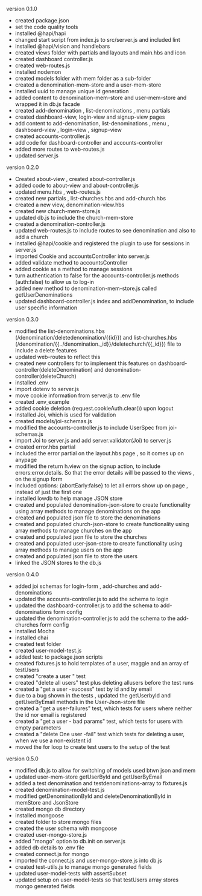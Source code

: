 version 0.1.0
 - created package.json
 - set the code quality tools
 - installed @hapi/hapi 
 - changed start script from index.js to src/server.js and included lint 
 - installed @hapi/vision and handlebars
 - created views folder with partials and layouts and main.hbs and icon
 - created dashboard controller.js
 - created web-routes.js
 - installed nodemon 
 - created models folder with mem folder as a sub-folder
 - created a denomination-mem-store and a user-mem-store
 - installed uuid to manage unique id generation
 - added content to denomination-mem-store and user-mem-store and wrapped it in db.js facade
 - created add-denomination , list-denominations , menu partials
 - created dashboard-view, login-view and signup-view pages
 - add content to add-denomination, list-denominations , menu , dashboard-view , login-view , signup-view
 - created accounts-controller.js 
 - add code for dashboard-controller and accounts-controller
 - added more routes to web-routes.js 
 - updated server.js

version 0.2.0
- Created about-view , created about-controller.js
- added code to about-view and about-controller.js
- updated menu.hbs , web-routes.js
- created new partials , list-churches.hbs and add-church.hbs
- created a new view, denomination-view.hbs
- created new church-mem-store.js
- updated db.js to include the church-mem-store
- created a denomination-controller.js 
- updated web-routes.js to include routes to see denomination and also to add a church 
- installed @hapi/cookie and registered the plugin to use for sessions in server.js
- imported Cookie and accountsController into server.js 
- added validate method to accountsController
- added cookie as a method to manage sessions 
- turn authentication to false for the accounts-controller.js methods (auth:false) to allow us to log-in
- added new method to denomination-mem-store.js called getUserDenominations 
- updated dashboard-controller.js index and addDenomination, to include user specific information


version 0.3.0 
- modified the list-denominations.hbs (/denomination/deletedenomination/{{id}}) and list-churches.hbs (/denomination/{{../denomination._id}}/deletechurch/{{_id}}) file to include a delete features 
- updated web-routes to reflect this
- created new controllers for to implement this features on dashboard-controller(deleteDenomination) and denomination-controller(deleteChurch)
- installed .env
- import dotenv to server.js
- move cookie information from server.js to .env file
- created .env_example
- added cookie deletion (request.cookieAuth.clear()) upon logout
- installed Joi, which is used for validation
- created models/joi-schemas.js 
- modified the accounts-controller.js to include UserSpec from joi-schemas.js
- import Joi to server.js and add server.validator(Joi) to server.js 
- created error.hbs partial 
- included the error partial on the layout.hbs page , so it comes up on anypage
- modified the return h.view on the signup action, to include errors:error.details. So that the error details will be passed to the views , on the signup form
- included options: {abortEarly:false} to let all errors show up on page , instead of just the first one 
- installed lowdb to help manage JSON store
- created and populated denomination-json-store to create functionality using array methods to manage denominations on the app
- created and populated json file to store the denominations
- created and populated church-json-store to create functionality using array methods to manage churches on the app
- created and populated json file to store the churches
- created and populated user-json-store to create functionality using array methods to manage users on the app
- created and populated json file to store the users
- linked the JSON stores to the db.js 

version 0.4.0
- added joi schemas for login-form , add-churches and add-denominations
- updated the accounts-controller.js to add the schema to login 
- updated the dashboard-controller.js to add the schema to add-denominations form config 
- updated the denomination-controller.js to add the schema to the add-churches form config
- installed Mocha 
- installed chai 
- created test folder
- created user-model-test.js 
- added test: to package.json scripts
- created fixtures.js to hold templates of a user, maggie and an array of testUsers
- created "create a user " test
- created "delete all users" test plus deleting allusers before the test runs
- created a "get a user -success" test by id and by email
- due to a bug shown in the tests , updated the getUserbyId and getUserByEmail methods in the User-Json-store file
- created a "get a user-failures" test, which tests for users where neither the id nor email is registered
- created a "get a user - bad params" test, which tests for users with empty parameters
- created a "delete One user -fail" test which tests for deleting a user, when we use a non-existent id 
- moved the for loop to create test users to the setup of the test

version 0.5.0
- modified db.js to allow for switching of models used btwn json and mem
- updated user-mem-store getUserById and getUserByEmail 
- added  a test denomination and testdenominations-array to fixtures.js 
- created denomination-model-test.js 
- modified getDenominationById and deleteDenominationById in memStore and JsonStore
- created mongo db directory 
- installed mongoose 
- created folder to store mongo files 
- created the user schema with mongoose
- created user-mongo-store.js 
- added "mongo" option to db.init on server.js 
- added db details to .env file
- created connect.js for mongo 
- imported the connect.js and user-mongo-store.js into db.js
- created test-utils.js to manage mongo generated fields 
- updated user-model-tests with assertSubset 
- updated setup on user-model-tests so that testUsers array stores mongo generated fields 


